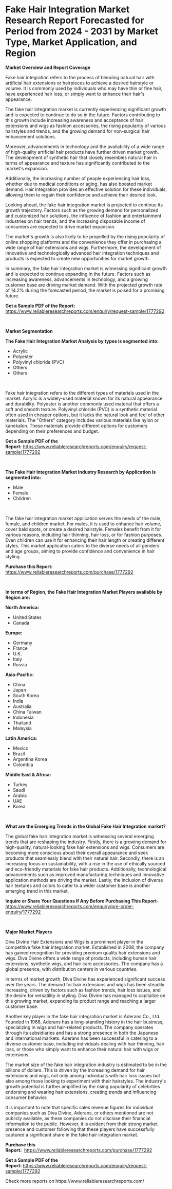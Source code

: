<p><h1>Fake Hair Integration Market Research Report Forecasted for Period from 2024 -  2031 by Market Type, Market Application, and Region</h1></p><p><strong>Market Overview and Report Coverage</strong></p>
<p><p>Fake hair integration refers to the process of blending natural hair with artificial hair extensions or hairpieces to achieve a desired hairstyle or volume. It is commonly used by individuals who may have thin or fine hair, have experienced hair loss, or simply want to enhance their hair's appearance.</p><p>The fake hair integration market is currently experiencing significant growth and is expected to continue to do so in the future. Factors contributing to this growth include increasing awareness and acceptance of hair extensions and wigs as fashion accessories, the rising popularity of various hairstyles and trends, and the growing demand for non-surgical hair enhancement solutions.</p><p>Moreover, advancements in technology and the availability of a wide range of high-quality artificial hair products have further driven market growth. The development of synthetic hair that closely resembles natural hair in terms of appearance and texture has significantly contributed to the market's expansion.</p><p>Additionally, the increasing number of people experiencing hair loss, whether due to medical conditions or aging, has also boosted market demand. Hair integration provides an effective solution for these individuals, allowing them to regain their confidence and achieve their desired look.</p><p>Looking ahead, the fake hair integration market is projected to continue its growth trajectory. Factors such as the growing demand for personalized and customized hair solutions, the influence of fashion and entertainment industries on hair trends, and the increasing disposable income of consumers are expected to drive market expansion.</p><p>The market's growth is also likely to be propelled by the rising popularity of online shopping platforms and the convenience they offer in purchasing a wide range of hair extensions and wigs. Furthermore, the development of innovative and technologically advanced hair integration techniques and products is expected to create new opportunities for market growth.</p><p>In summary, the fake hair integration market is witnessing significant growth and is expected to continue expanding in the future. Factors such as increasing awareness, advancements in technology, and a growing customer base are driving market demand. With the projected growth rate of 14.2% during the forecasted period, the market is poised for a promising future.</p></p>
<p><strong>Get a Sample PDF of the Report:</strong> <a href="https://www.reliableresearchreports.com/enquiry/request-sample/1777292">https://www.reliableresearchreports.com/enquiry/request-sample/1777292</a></p>
<p>&nbsp;</p>
<p><strong>Market Segmentation</strong></p>
<p><strong>The Fake Hair Integration Market Analysis by types is segmented into:</strong></p>
<p><ul><li>Acrylic</li><li>Polyester</li><li>Polyvinyl chloride (PVC)</li><li>Others</li><li>Others</li></ul></p>
<p>&nbsp;</p>
<p><p>Fake hair integration refers to the different types of materials used in the market. Acrylic is a widely-used material known for its natural appearance and durability. Polyester is another commonly used material that offers a soft and smooth texture. Polyvinyl chloride (PVC) is a synthetic material often used in cheaper options, but it lacks the natural look and feel of other materials. The "Others" category includes various materials like nylon or kanekalon. These materials provide different options for customers depending on their preferences and budget.</p></p>
<p><strong>Get a Sample PDF of the Report:</strong>&nbsp;<a href="https://www.reliableresearchreports.com/enquiry/request-sample/1777292">https://www.reliableresearchreports.com/enquiry/request-sample/1777292</a></p>
<p>&nbsp;</p>
<p><strong>The Fake Hair Integration Market Industry Research by Application is segmented into:</strong></p>
<p><ul><li>Male</li><li>Female</li><li>Children</li></ul></p>
<p>&nbsp;</p>
<p><p>The fake hair integration market application serves the needs of the male, female, and children market. For males, it is used to enhance hair volume, cover bald spots, or create a desired hairstyle. Females benefit from it for various reasons, including hair thinning, hair loss, or for fashion purposes. Even children can use it for enhancing their hair length or creating different styles. This market application caters to the diverse needs of all genders and age groups, aiming to provide confidence and convenience in hair styling.</p></p>
<p><strong>Purchase this Report:</strong>&nbsp; <a href="https://www.reliableresearchreports.com/purchase/1777292">https://www.reliableresearchreports.com/purchase/1777292</a></p>
<p>&nbsp;</p>
<p><strong>In terms of Region, the Fake Hair Integration Market Players available by Region are:</strong></p>
<p>
    <p> <strong> North America: </strong>
        <ul>
            <li>United States</li>
            <li>Canada</li>
        </ul>
        </p> 
    <p> <strong> Europe: </strong>
        <ul>
            <li>Germany</li>
            <li>France</li>
            <li>U.K.</li>
            <li>Italy</li>
            <li>Russia</li>
        </ul>
        </p> 
    <p> <strong> Asia-Pacific: </strong>
        <ul>
            <li>China</li>
            <li>Japan</li>
            <li>South Korea</li>
            <li>India</li>
            <li>Australia</li>
            <li>China Taiwan</li>
            <li>Indonesia</li>
            <li>Thailand</li>
            <li>Malaysia</li>
        </ul>
        </p> 
    <p> <strong> Latin America: </strong>
        <ul>
            <li>Mexico</li>
            <li>Brazil</li>
            <li>Argentina Korea</li>
            <li>Colombia</li>
        </ul>
        </p> 
    <p> <strong> Middle East & Africa: </strong>
        <ul>
            <li>Turkey</li>
            <li>Saudi</li>
            <li>Arabia</li>
            <li>UAE</li>
            <li>Korea</li>
        </ul>
    </p>
    </p>
<p>&nbsp;</p>
<p><strong>What are the Emerging Trends in the Global Fake Hair Integration market?</strong></p>
<p><p>The global fake hair integration market is witnessing several emerging trends that are reshaping the industry. Firstly, there is a growing demand for high-quality, natural-looking fake hair extensions and wigs. Consumers are becoming more conscious about their overall appearance and seek products that seamlessly blend with their natural hair. Secondly, there is an increasing focus on sustainability, with a rise in the use of ethically sourced and eco-friendly materials for fake hair products. Additionally, technological advancements such as improved manufacturing techniques and innovative application methods are driving the market. Lastly, the inclusion of diverse hair textures and colors to cater to a wider customer base is another emerging trend in this market.</p></p>
<p><strong>Inquire or Share Your Questions If Any Before Purchasing This Report</strong>- <a href="https://www.reliableresearchreports.com/enquiry/pre-order-enquiry/1777292">https://www.reliableresearchreports.com/enquiry/pre-order-enquiry/1777292</a></p>
<p>&nbsp;</p>
<p><strong>Major Market Players</strong></p>
<p><p>Diva Divine Hair Extensions and Wigs is a prominent player in the competitive fake hair integration market. Established in 2008, the company has gained recognition for providing premium quality hair extensions and wigs. Diva Divine offers a wide range of products, including human hair extensions, synthetic wigs, and hair care accessories. The company has a global presence, with distribution centers in various countries.</p><p>In terms of market growth, Diva Divine has experienced significant success over the years. The demand for hair extensions and wigs has been steadily increasing, driven by factors such as fashion trends, hair loss issues, and the desire for versatility in styling. Diva Divine has managed to capitalize on this growing market, expanding its product range and reaching a larger customer base.</p><p>Another key player in the fake hair integration market is Aderans Co., Ltd. Founded in 1968, Aderans has a long-standing history in the hair business, specializing in wigs and hair-related products. The company operates through its subsidiaries and has a strong presence in both the Japanese and international markets. Aderans has been successful in catering to a diverse customer base, including individuals dealing with hair thinning, hair loss, or those who simply want to enhance their natural hair with wigs or extensions.</p><p>The market size of the fake hair integration industry is estimated to be in the billions of dollars. This is driven by the increasing demand for hair extensions and wigs, not only among individuals with hair loss issues but also among those looking to experiment with their hairstyles. The industry's growth potential is further amplified by the rising popularity of celebrities endorsing and wearing hair extensions, creating trends and influencing consumer behavior.</p><p>It is important to note that specific sales revenue figures for individual companies such as Diva Divine, Aderans, or others mentioned are not publicly available, as these companies do not disclose their financial information to the public. However, it is evident from their strong market presence and customer following that these players have successfully captured a significant share in the fake hair integration market.</p></p>
<p><strong>Purchase this Report:</strong>&nbsp;&nbsp;<a href="https://www.reliableresearchreports.com/purchase/1777292">https://www.reliableresearchreports.com/purchase/1777292</a></p>
<p></p>
<p><strong>Get a Sample PDF of the Report:</strong>&nbsp;<a href="https://www.reliableresearchreports.com/enquiry/request-sample/1777292">https://www.reliableresearchreports.com/enquiry/request-sample/1777292</a></p>
<p>Check more reports on https://www.reliableresearchreports.com/</p>